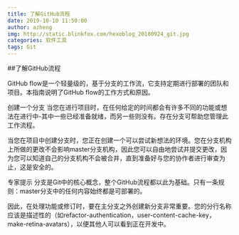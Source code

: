 ```yaml
---
title: 了解GitHub流程
date: 2019-10-10 11:50:00
author: azheng
img: http://static.blinkfox.com/hexoblog_20180924_git.jpg
categories: 软件工具
tags: Git
---
```


##了解GitHub流程

GitHub flow是一个轻量级的，基于分支的工作流，它支持定期进行部署的团队和项目。本指南说明了GitHub flow的工作方式和原因。

创建一个分支
当您在进行项目时，在任何给定的时间都会有许多不同的功能或想法在进行中-其中一些已经准备就绪，而另一些则没有。存在分支可帮助您管理此工作流程。

当您在项目中创建分支时，您正在创建一个可以尝试新想法的环境。您在分支机构上所做的更改不会影响master分支机构，因此您可以自由地尝试并提交更改，因为您可以知道自己的分支机构不会被合并，直到准备好与您的协作者进行审查为止，这是安全的。

专家提示
分支是Git中的核心概念，整个GitHub流程都以此为基础。只有一条规则：master分支中的任何内容始终都是可部署的。

因此，在处理功能或修订时，要在主分支之外创建新分支非常重要。您的分行名称应该是描述性的（如refactor-authentication，user-content-cache-key，make-retina-avatars），以便其他人可以看到正在开发中。
